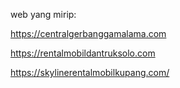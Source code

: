 web yang mirip:

https://centralgerbanggamalama.com

https://rentalmobildantruksolo.com

https://skylinerentalmobilkupang.com/
